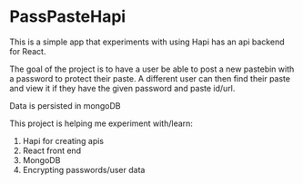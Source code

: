 # PassPasteHapi
This is a simple app that experiments with using Hapi has an api backend for React. 

The goal of the project is to have a user be able to post a new pastebin with a password to protect their paste. 
A different user can then find their paste and view it if they have the given password and paste id/url.

Data is persisted in mongoDB

This project is helping me experiment with/learn:
1) Hapi for creating apis
2) React front end
3) MongoDB
4) Encrypting passwords/user data
